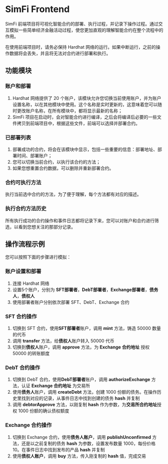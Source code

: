 # SimFi Frontend
SimFi 前端项目将可视化智能合约的部署、执行过程，并记录下操作过程。通过交互模拟一些简单经济金融活动过程，使您更加直观的理解智能合约在整个流程中的作用。

在使用前端项目时，请务必保持 Hardhat 网络的运行。如果中断运行，之前的操作数据将会丢失，并且将无法对合约进行部署和执行。

## 功能模块
### 账户和部署
1. Hardhat 网络提供了 20 个账户，该模块允许您切换当前使用账户，并为账户设置名称，以在其他模块中使用。这个名称是实时更新的，这意味着您可以随时更改账户名称，在所有模块中，都将显示最新的名称；
2. SimFi 项目在启动时，会对智能合约进行编译，之后会将编译后必要的一些文件拷贝到前端项目中，根据这些文件，前端可以选择并部署合约。

### 已部署列表
1. 部署成功的合约，将会在该模块中显示，包括一些重要的信息：部署地址、部署时间、部署账户；
2. 您可以切换当前合约，以执行该合约的方法；
3. 如果您想重置合约数据，可以删除并重新部署合约。

### 合约可执行方法
执行当前选中合约的方法，为了便于理解，每个方法都有对应的描述。

### 执行合约方法历史
所有执行成功的合约操作和事件日志都将记录下来，您可以对账户和合约进行筛选，以看到您想关注的那部分记录。

## 操作流程示例
您可以按照下面的步骤进行模拟：
### 账户设置和部署
1. 连接 Hardhat 网络
2. 设置5个账户，分别为 **SFT部署者**，**DebT部署者**，**Exchange部署者**，**债务人**，**债权人**
3. 使用部署者账户分别依次部署 SFT、DebT、Exchange 合约
### SFT 合约操作
1. 切换到 SFT 合约，使用**SFT部署者**账户，调用 **mint** 方法，铸造 50000 数量的代币
2. 调用 **transfer** 方法，给**债权人**账户转入 50000 代币
3. 切换到**债权人**账户，调用 **approve** 方法，为 **Exchange 合约地址** 授权 50000 的转账额度
### DebT 合约操作
1. 切换到 DebT 合约，使用**DebT部署者**账户，调用 **authorizeExchange** 方法，认证 **Exchange 合约地址** 为交易所
2. 使用**债务人**账户，调用 **createDebt** 方法，创建 1000 份额的债务。在操作历史里找到对应的记录，从事件日志中找到创建的债务 **hash** 并复制
3. 调用 **debtorApprove** 方法，以刚复制 **hash** 作为参数，为**交易所合约地址**授权 1000 份额的确认债权额度
### Exchange 合约操作
1. 切换到 Exchange 合约，使用**债务人账户**，调用 **publishUnconfirmed** 方法，还是以之前复制的债务 **hash** 为参数，设置发布数量 1000，每份价格 10。在事件日志中找到发布的产品 **hash** 并复制
2. 使用**债权人账户**，调用 **buy** 方法，传入刚复制的 **hash** 值，完成交易
